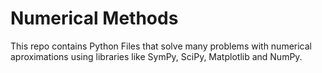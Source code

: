 # Numerical Methods

This repo contains Python Files that solve many problems with numerical aproximations using libraries like SymPy, SciPy, Matplotlib and NumPy.

